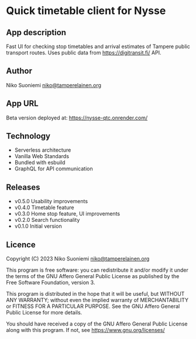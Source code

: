 # Quick timetable client for Nysse

## App description

Fast UI for checking stop timetables and arrival estimates of Tampere public transport routes. Uses public data from <https://digitransit.fi/> API.

## Author

Niko Suoniemi <niko@tamperelainen.org>

## App URL

Beta version deployed at: <https://nysse-qtc.onrender.com/>

## Technology

* Serverless architecture
* Vanilla Web Standards
* Bundled with esbuild
* GraphQL for API communication

## Releases

* v0.5.0          Usability improvements
* v0.4.0          Timetable feature
* v0.3.0          Home stop feature, UI improvements
* v0.2.0          Search functionality
* v0.1.0          Initial version

## Licence

Copyright (C) 2023 Niko Suoniemi <niko@tamperelainen.org>

This program is free software: you can redistribute it and/or modify it under the terms of the GNU Affero General Public License as published by the Free Software Foundation, version 3.

This program is distributed in the hope that it will be useful, but WITHOUT ANY WARRANTY; without even the implied warranty of MERCHANTABILITY or FITNESS FOR A PARTICULAR PURPOSE. See the GNU Affero General Public License for more details.

You should have received a copy of the GNU Affero General Public License along with this program. If not, see <https://www.gnu.org/licenses/>
